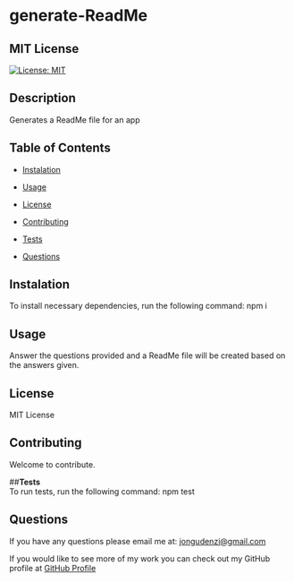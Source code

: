 # generate-ReadMe

  ## MIT License
  [![License: MIT](https://img.shields.io/badge/License-MIT-yellow.svg)](https://opensource.org/licenses/MIT)

  ## **Description** 
  Generates a ReadMe file for an app

  ## **Table of Contents**
  * [Instalation](#Instalation)

  * [Usage](#Usage)

  * [License](#License)

  * [Contributing](#Contributing)

  * [Tests](#Tests)

  * [Questions](#Questions)
  

## **Instalation** <br>
To install necessary dependencies, run the following command:
  npm i

## **Usage**<br>
  Answer the questions provided and a ReadMe file will be created based on the answers given.

## **License**<br>
  MIT License

## **Contributing**<br>
  Welcome to contribute.

##**Tests**<br>
To run tests, run the following command:
  npm test

## **Questions**<br>
If you have any questions please email me at: jongudenzi@gmail.com 

If you would like to see more of my work you can check out my GitHub profile at [GitHub Profile](https://github.com/jongudenzi)

